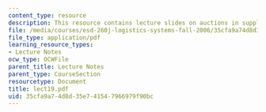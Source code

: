 ```yaml
---
content_type: resource
description: This resource contains lecture slides on auctions in supply chain management.
file: /media/courses/esd-260j-logistics-systems-fall-2006/35cfa9a74d8d35e741547966979f90bc_lect19.pdf
file_type: application/pdf
learning_resource_types:
- Lecture Notes
ocw_type: OCWFile
parent_title: Lecture Notes
parent_type: CourseSection
resourcetype: Document
title: lect19.pdf
uid: 35cfa9a7-4d8d-35e7-4154-7966979f90bc
---
```

